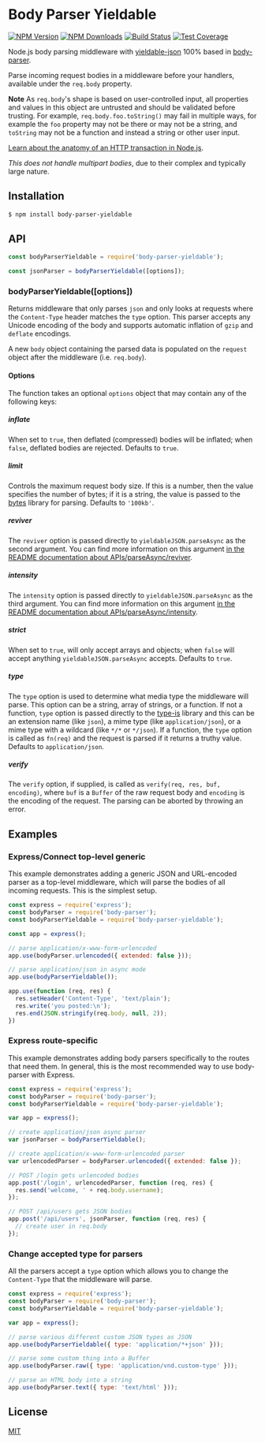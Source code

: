 # Body Parser Yieldable

[![NPM Version][npm-image]][npm-url]
[![NPM Downloads][downloads-image]][downloads-url]
[![Build Status][travis-image]][travis-url]
[![Test Coverage][coveralls-image]][coveralls-url]

Node.js body parsing middleware with [yieldable-json](https://github.com/ibmruntimes/yieldable-json) 100% based in [body-parser](https://github.com/expressjs/body-parser).

Parse incoming request bodies in a middleware before your handlers, available
under the `req.body` property.

**Note** As `req.body`'s shape is based on user-controlled input, all
properties and values in this object are untrusted and should be validated
before trusting. For example, `req.body.foo.toString()` may fail in multiple
ways, for example the `foo` property may not be there or may not be a string,
and `toString` may not be a function and instead a string or other user input.

[Learn about the anatomy of an HTTP transaction in Node.js](https://nodejs.org/en/docs/guides/anatomy-of-an-http-transaction/).

_This does not handle multipart bodies_, due to their complex and typically
large nature.

## Installation

```sh
$ npm install body-parser-yieldable
```

## API

```js
const bodyParserYieldable = require('body-parser-yieldable');

const jsonParser = bodyParserYieldable([options]);
```

### bodyParserYieldable([options])

Returns middleware that only parses `json` and only looks at requests where
the `Content-Type` header matches the `type` option. This parser accepts any
Unicode encoding of the body and supports automatic inflation of `gzip` and
`deflate` encodings.

A new `body` object containing the parsed data is populated on the `request`
object after the middleware (i.e. `req.body`).

#### Options

The function takes an optional `options` object that may contain any of
the following keys:

##### inflate

When set to `true`, then deflated (compressed) bodies will be inflated; when
`false`, deflated bodies are rejected. Defaults to `true`.

##### limit

Controls the maximum request body size. If this is a number, then the value
specifies the number of bytes; if it is a string, the value is passed to the
[bytes](https://www.npmjs.com/package/bytes) library for parsing. Defaults
to `'100kb'`.

##### reviver

The `reviver` option is passed directly to `yieldableJSON.parseAsync` as the second
argument. You can find more information on this argument
[in the README documentation about APIs/parseAsync/reviver](https://github.com/ibmruntimes/yieldable-json).

##### intensity

The `intensity` option is passed directly to `yieldableJSON.parseAsync` as the third
argument. You can find more information on this argument
[in the README documentation about APIs/parseAsync/intensity](https://github.com/ibmruntimes/yieldable-json).

##### strict

When set to `true`, will only accept arrays and objects; when `false` will
accept anything `yieldableJSON.parseAsync` accepts. Defaults to `true`.

##### type

The `type` option is used to determine what media type the middleware will
parse. This option can be a string, array of strings, or a function. If not a
function, `type` option is passed directly to the
[type-is](https://www.npmjs.org/package/type-is#readme) library and this can
be an extension name (like `json`), a mime type (like `application/json`), or
a mime type with a wildcard (like `*/*` or `*/json`). If a function, the `type`
option is called as `fn(req)` and the request is parsed if it returns a truthy
value. Defaults to `application/json`.

##### verify

The `verify` option, if supplied, is called as `verify(req, res, buf, encoding)`,
where `buf` is a `Buffer` of the raw request body and `encoding` is the
encoding of the request. The parsing can be aborted by throwing an error.

## Examples

### Express/Connect top-level generic

This example demonstrates adding a generic JSON and URL-encoded parser as a
top-level middleware, which will parse the bodies of all incoming requests.
This is the simplest setup.

```js
const express = require('express');
const bodyParser = require('body-parser');
const bodyParserYieldable = require('body-parser-yieldable');

const app = express();

// parse application/x-www-form-urlencoded
app.use(bodyParser.urlencoded({ extended: false }));

// parse application/json in async mode
app.use(bodyParserYieldable());

app.use(function (req, res) {
  res.setHeader('Content-Type', 'text/plain');
  res.write('you posted:\n');
  res.end(JSON.stringify(req.body, null, 2));
})
```

### Express route-specific

This example demonstrates adding body parsers specifically to the routes that
need them. In general, this is the most recommended way to use body-parser with
Express.

```js
const express = require('express');
const bodyParser = require('body-parser');
const bodyParserYieldable = require('body-parser-yieldable');

var app = express();

// create application/json async parser
var jsonParser = bodyParserYieldable();

// create application/x-www-form-urlencoded parser
var urlencodedParser = bodyParser.urlencoded({ extended: false });

// POST /login gets urlencoded bodies
app.post('/login', urlencodedParser, function (req, res) {
  res.send('welcome, ' + req.body.username);
});

// POST /api/users gets JSON bodies
app.post('/api/users', jsonParser, function (req, res) {
  // create user in req.body
});
```

### Change accepted type for parsers

All the parsers accept a `type` option which allows you to change the
`Content-Type` that the middleware will parse.

```js
const express = require('express');
const bodyParser = require('body-parser');
const bodyParserYieldable = require('body-parser-yieldable');

var app = express();

// parse various different custom JSON types as JSON
app.use(bodyParserYieldable({ type: 'application/*+json' }));

// parse some custom thing into a Buffer
app.use(bodyParser.raw({ type: 'application/vnd.custom-type' }));

// parse an HTML body into a string
app.use(bodyParser.text({ type: 'text/html' }));
```

## License

[MIT](LICENSE)

[npm-image]: https://img.shields.io/npm/v/body-parser-yieldable.svg
[npm-url]: https://npmjs.org/package/body-parser-yieldable
[travis-image]: https://img.shields.io/travis/expressjs/body-parser-yieldable/master.svg
[travis-url]: https://travis-ci.org/expressjs/body-parser-yieldable
[coveralls-image]: https://img.shields.io/coveralls/expressjs/body-parser-yieldable/master.svg
[coveralls-url]: https://coveralls.io/r/expressjs/body-parser-yieldable?branch=master
[downloads-image]: https://img.shields.io/npm/dm/body-parser-yieldable.svg
[downloads-url]: https://npmjs.org/package/body-parser-yieldable
